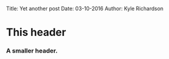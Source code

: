 Title: Yet another post
Date: 03-10-2016
Author: Kyle Richardson

# This header
### A smaller header.